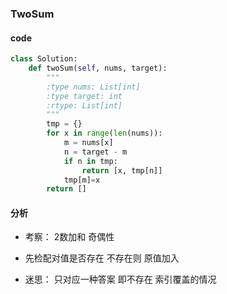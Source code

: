 ### TwoSum

#### code

```python
class Solution:
    def twoSum(self, nums, target):
        """
        :type nums: List[int]
        :type target: int
        :rtype: List[int]
        """
        tmp = {}
        for x in range(len(nums)):
            m = nums[x]
            n = target - m
            if n in tmp:
                return [x, tmp[n]]
            tmp[m]=x
        return []
```

#### 分析

- 考察： 2数加和 奇偶性

- 先检配对值是否存在 不存在则 原值加入

- 迷思： 只对应一种答案 即不存在 索引覆盖的情况